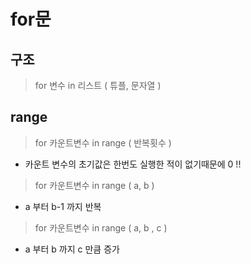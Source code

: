# for문

## 구조
> for 변수 in 리스트 ( 튜플, 문자열 )  

## range
> for 카운트변수 in range ( 반복횟수 )  
- 카운트 변수의 초기값은 한번도 실행한 적이 없기때문에 0 !!
> for 카운트변수 in range ( a, b )
- a 부터 b-1 까지 반복
>  for 카운트변수 in range ( a, b , c )
- a 부터 b 까지 c 만큼 증가